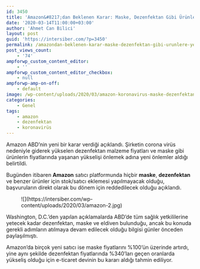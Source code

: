 ```yaml
---
id: 3450
title: 'Amazon&#8217;dan Beklenen Karar: Maske, Dezenfektan Gibi Ürünlere Yeni Stok Eklenmeyecek!'
date: '2020-03-14T11:00:00+03:00'
author: 'Ahmet Can Bilici'
layout: post
guid: 'https://intersiber.com/?p=3450'
permalink: /amazondan-beklenen-karar-maske-dezenfektan-gibi-urunlere-yeni-stok-eklenmeyecek/
post_views_count:
    - '74'
ampforwp_custom_content_editor:
    - ''
ampforwp_custom_content_editor_checkbox:
    - null
ampforwp-amp-on-off:
    - default
image: /wp-content/uploads/2020/03/amazon-koronavirus-maske-dezenfektan.jpg
categories:
    - Genel
tags:
    - amazon
    - dezenfektan
    - koronavirüs
---
```


Amazon ABD’nin yeni bir karar verdiği açıklandı. Şirketin corona virüs nedeniyle giderek yükselen dezenfektan malzeme fiyatları ve maske gibi ürünlerin fiyatlarında yaşanan yükselişi önlemek adına yeni önlemler aldığı belirtildi.

Bugünden itibaren **Amazon** satıcı platformunda hiçbir **maske**, **dezenfektan** ve benzer ürünler için stok/satıcı eklemesi yapılmayacak olduğu, başvuruların direkt olarak bu dönem için reddedilecek olduğu açıklandı.

<figure class="wp-block-image size-large">![](https://intersiber.com/wp-content/uploads/2020/03/amazon-2.jpg)</figure>Washington, D.C.’den yapılan açıklamalarda ABD’de tüm sağlık yetkililerine yetecek kadar dezenfektan, maske ve eldiven bulunduğu, ancak bu konuda gerekli adımların atılmaya devam edilecek olduğu bilgisi günler önceden paylaşılmıştı.

Amazon’da birçok yeni satıcı ise maske fiyatlarını %100’ün üzerinde artırdı, yine aynı şekilde dezenfektan fiyatlarında %340’ları geçen oranlarda yükseliş olduğu için e-ticaret devinin bu kararı aldığı tahmin ediliyor.